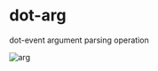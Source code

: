 # dot-arg

dot-event argument parsing operation

![arg](https://78.media.tumblr.com/caa52add01c3234286dc688852ef33e5/tumblr_op0623jfYh1v22rhuo1_500.gif)
